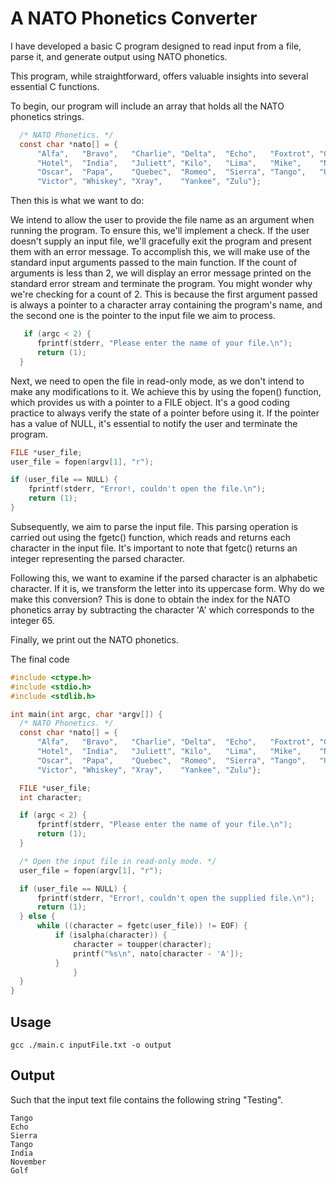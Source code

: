 # A NATO Phonetics Converter

I have developed a basic C program designed to read input from a file, parse it, and generate output using NATO phonetics.

This program, while straightforward, offers valuable insights into several essential C functions.

To begin, our program will include an array that holds all the NATO phonetics strings.

``` c
  /* NATO Phonetics. */
  const char *nato[] = {
      "Alfa",   "Bravo",   "Charlie", "Delta",  "Echo",   "Foxtrot", "Golf",
      "Hotel",  "India",   "Juliett", "Kilo",   "Lima",   "Mike",    "November",
      "Oscar",  "Papa",    "Quebec",  "Romeo",  "Sierra", "Tango",   "Uniform",
      "Victor", "Whiskey", "Xray",    "Yankee", "Zulu"};
```

Then this is what we want to do:

We intend to allow the user to provide the file name as an argument when running the program. To ensure this, we'll implement a check. If the user doesn't supply an input file, we'll gracefully exit the program and present them with an error message. To accomplish this, we will make use of the standard input arguments passed to the main function. If the count of arguments is less than 2, we will display an error message printed on the standard error stream and terminate the program. You might wonder why we're checking for a count of 2. This is because the first argument passed is always a pointer to a character array containing the program's name, and the second one is the pointer to the input file we aim to process.

``` c
   if (argc < 2) {
      fprintf(stderr, "Please enter the name of your file.\n");
      return (1);
  }
```

Next, we need to open the file in read-only mode, as we don't intend to make any modifications to it. We achieve this by using the fopen() function, which provides us with a pointer to a FILE object. It's a good coding practice to always verify the state of a pointer before using it. If the pointer has a value of NULL, it's essential to notify the user and terminate the program.

``` c
FILE *user_file;
user_file = fopen(argv[1], "r");

if (user_file == NULL) {
    fprintf(stderr, "Error!, couldn't open the file.\n");
    return (1);
}
```

Subsequently, we aim to parse the input file. This parsing operation is carried out using the fgetc() function, which reads and returns each character in the input file. It's important to note that fgetc() returns an integer representing the parsed character.

Following this, we want to examine if the parsed character is an alphabetic character. If it is, we transform the letter into its uppercase form. Why do we make this conversion? This is done to obtain the index for the NATO phonetics array by subtracting the character 'A' which corresponds to the integer 65.

Finally, we print out the NATO phonetics.

The final code

```c
#include <ctype.h>
#include <stdio.h>
#include <stdlib.h>

int main(int argc, char *argv[]) {
  /* NATO Phonetics. */
  const char *nato[] = {
      "Alfa",   "Bravo",   "Charlie", "Delta",  "Echo",   "Foxtrot", "Golf",
      "Hotel",  "India",   "Juliett", "Kilo",   "Lima",   "Mike",    "November",
      "Oscar",  "Papa",    "Quebec",  "Romeo",  "Sierra", "Tango",   "Uniform",
      "Victor", "Whiskey", "Xray",    "Yankee", "Zulu"};

  FILE *user_file;
  int character;

  if (argc < 2) {
      fprintf(stderr, "Please enter the name of your file.\n");
      return (1);
  }

  /* Open the input file in read-only mode. */
  user_file = fopen(argv[1], "r");

  if (user_file == NULL) {
      fprintf(stderr, "Error!, couldn't open the supplied file.\n");
      return (1);
  } else {
      while ((character = fgetc(user_file)) != EOF) {
          if (isalpha(character)) {
              character = toupper(character);
              printf("%s\n", nato[character - 'A']);
          }
              }
  }
}
```

## Usage

``` shell
gcc ./main.c inputFile.txt -o output
```

## Output

Such that the input text file contains the following string "Testing".

``` text
Tango
Echo
Sierra
Tango
India
November
Golf 
```

